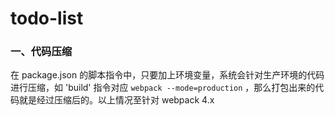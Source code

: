# todo-list
### 一、代码压缩
在 package.json 的脚本指令中，只要加上环境变量，系统会针对生产环境的代码进行压缩，如 'build' 指令对应 `webpack --mode=production` ，那么打包出来的代码就是经过压缩后的。以上情况至针对 webpack 4.x
